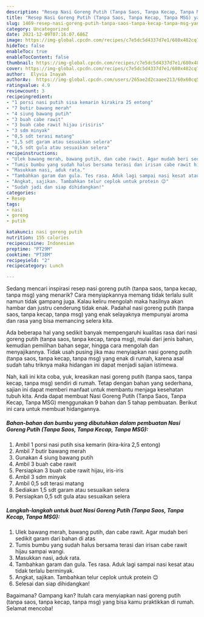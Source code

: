 ```yaml
---
description: "Resep Nasi Goreng Putih (Tanpa Saos, Tanpa Kecap, Tanpa MSG) yang Enak Banget"
title: "Resep Nasi Goreng Putih (Tanpa Saos, Tanpa Kecap, Tanpa MSG) yang Enak Banget"
slug: 1469-resep-nasi-goreng-putih-tanpa-saos-tanpa-kecap-tanpa-msg-yang-enak-banget
category: Uncategorized
date: 2021-12-09T07:16:07.686Z
image: https://img-global.cpcdn.com/recipes/c7e5dc5d4337d7e1/680x482cq70/nasi-goreng-putih-tanpa-saos-tanpa-kecap-tanpa-msg-foto-resep-utama.jpg
hideToc: false
enableToc: true
enableTocContent: false
thumbnail: https://img-global.cpcdn.com/recipes/c7e5dc5d4337d7e1/680x482cq70/nasi-goreng-putih-tanpa-saos-tanpa-kecap-tanpa-msg-foto-resep-utama.jpg
cover: https://img-global.cpcdn.com/recipes/c7e5dc5d4337d7e1/680x482cq70/nasi-goreng-putih-tanpa-saos-tanpa-kecap-tanpa-msg-foto-resep-utama.jpg
author:  Elyvia Inayah
authorAv:  https://img-global.cpcdn.com/users/265ae2d2caaee213/60x60cq50/avatar.jpg
ratingvalue: 4.9
reviewcount: 3
recipeingredient:
- "1 porsi nasi putih sisa kemarin kirakira 25 entong"
- "7 butir bawang merah"
- "4 siung bawang putih"
- "3 buah cabe rawit"
- "3 buah cabe rawit hijau irisiris"
- "3 sdm minyak"
- "0,5 sdt terasi matang"
- "1,5 sdt garam atau sesuaikan selera"
- "0,5 sdt gula atau sesuaikan selera"
recipeinstructions:
- "Ulek bawang merah, bawang putih, dan cabe rawit. Agar mudah beri sedikit garam dari bahan di atas"
- "Tumis bumbu yang sudah halus bersama terasi dan irisan cabe rawit hijau sampai wangi."
- "Masukkan nasi, aduk rata."
- "Tambahkan garam dan gula. Tes rasa. Aduk lagi sampai nasi kesat atau tidak terlalu berminyak."
- "Angkat, sajikan. Tambahkan telur ceplok untuk protein 😉"
- "Sudah jadi dan siap dihidangkan!"
categories:
- Resep
tags:
- nasi
- goreng
- putih

katakunci: nasi goreng putih 
nutrition: 155 calories
recipecuisine: Indonesian
preptime: "PT29M"
cooktime: "PT38M"
recipeyield: "2"
recipecategory: Lunch

---
```



Sedang mencari inspirasi resep nasi goreng putih (tanpa saos, tanpa kecap, tanpa msg) yang menarik? Cara menyiapkannya memang tidak terlalu sulit namun tidak gampang juga. Kalau keliru mengolah maka hasilnya akan hambar dan justru cenderung tidak enak. Padahal nasi goreng putih (tanpa saos, tanpa kecap, tanpa msg) yang enak selayaknya mempunyai aroma dan rasa yang bisa memancing selera kita.


Ada beberapa hal yang sedikit banyak mempengaruhi kualitas rasa dari nasi goreng putih (tanpa saos, tanpa kecap, tanpa msg), mulai dari jenis bahan, kemudian pemilihan bahan segar, hingga cara mengolah dan menyajikannya. Tidak usah pusing jika mau menyiapkan nasi goreng putih (tanpa saos, tanpa kecap, tanpa msg) yang enak di rumah, karena asal sudah tahu triknya maka hidangan ini dapat menjadi sajian istimewa.




Nah, kali ini kita coba, yuk, kreasikan nasi goreng putih (tanpa saos, tanpa kecap, tanpa msg) sendiri di rumah. Tetap dengan bahan yang sederhana, sajian ini dapat memberi manfaat untuk membantu menjaga kesehatan tubuh kita. Anda dapat membuat Nasi Goreng Putih (Tanpa Saos, Tanpa Kecap, Tanpa MSG) menggunakan 9 bahan dan 5 tahap pembuatan. Berikut ini cara untuk membuat hidangannya.

<!--inarticleads1-->

##### Bahan-bahan dan bumbu yang dibutuhkan dalam pembuatan Nasi Goreng Putih (Tanpa Saos, Tanpa Kecap, Tanpa MSG):

1. Ambil 1 porsi nasi putih sisa kemarin (kira-kira 2,5 entong)
1. Ambil 7 butir bawang merah
1. Gunakan 4 siung bawang putih
1. Ambil 3 buah cabe rawit
1. Persiapkan 3 buah cabe rawit hijau, iris-iris
1. Ambil 3 sdm minyak
1. Ambil 0,5 sdt terasi matang
1. Sediakan 1,5 sdt garam atau sesuaikan selera
1. Persiapkan 0,5 sdt gula atau sesuaikan selera




<!--inarticleads2-->

##### Langkah-langkah untuk buat Nasi Goreng Putih (Tanpa Saos, Tanpa Kecap, Tanpa MSG):

1. Ulek bawang merah, bawang putih, dan cabe rawit. Agar mudah beri sedikit garam dari bahan di atas
1. Tumis bumbu yang sudah halus bersama terasi dan irisan cabe rawit hijau sampai wangi.
1. Masukkan nasi, aduk rata.
1. Tambahkan garam dan gula. Tes rasa. Aduk lagi sampai nasi kesat atau tidak terlalu berminyak.
1. Angkat, sajikan. Tambahkan telur ceplok untuk protein 😉
1. Selesai dan siap dihidangkan!



Bagaimana? Gampang kan? Itulah cara menyiapkan nasi goreng putih (tanpa saos, tanpa kecap, tanpa msg) yang bisa kamu praktikkan di rumah. Selamat mencoba!
